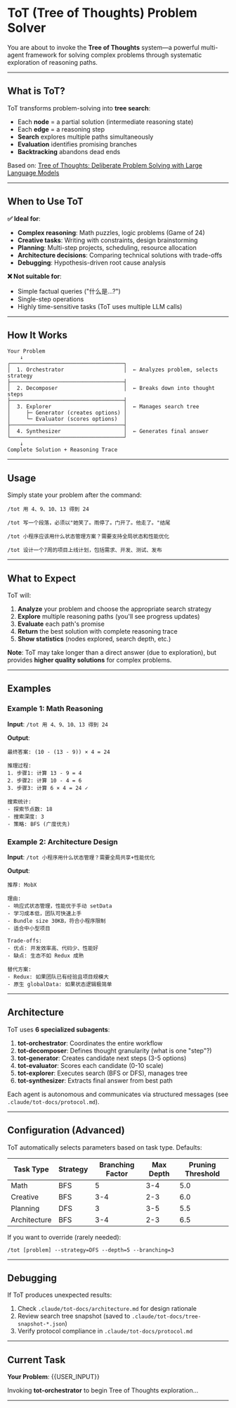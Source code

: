# ToT (Tree of Thoughts) Problem Solver

You are about to invoke the **Tree of Thoughts** system—a powerful multi-agent framework for solving complex problems through systematic exploration of reasoning paths.

---

## What is ToT?

ToT transforms problem-solving into **tree search**:
- Each **node** = a partial solution (intermediate reasoning state)
- Each **edge** = a reasoning step
- **Search** explores multiple paths simultaneously
- **Evaluation** identifies promising branches
- **Backtracking** abandons dead ends

Based on: [Tree of Thoughts: Deliberate Problem Solving with Large Language Models](https://arxiv.org/html/2305.10601v2)

---

## When to Use ToT

**✅ Ideal for**:
- **Complex reasoning**: Math puzzles, logic problems (Game of 24)
- **Creative tasks**: Writing with constraints, design brainstorming
- **Planning**: Multi-step projects, scheduling, resource allocation
- **Architecture decisions**: Comparing technical solutions with trade-offs
- **Debugging**: Hypothesis-driven root cause analysis

**❌ Not suitable for**:
- Simple factual queries ("什么是...?")
- Single-step operations
- Highly time-sensitive tasks (ToT uses multiple LLM calls)

---

## How It Works

```
Your Problem
    ↓
┌────────────────────────────────────┐
│  1. Orchestrator                   │  ← Analyzes problem, selects strategy
├────────────────────────────────────┤
│  2. Decomposer                     │  ← Breaks down into thought steps
├────────────────────────────────────┤
│  3. Explorer                       │  ← Manages search tree
│     ├─ Generator (creates options) │
│     └─ Evaluator (scores options)  │
├────────────────────────────────────┤
│  4. Synthesizer                    │  ← Generates final answer
└────────────────────────────────────┘
    ↓
Complete Solution + Reasoning Trace
```

---

## Usage

Simply state your problem after the command:

```
/tot 用 4、9、10、13 得到 24

/tot 写一个段落，必须以"她笑了。雨停了。门开了。他走了。"结尾

/tot 小程序应该用什么状态管理方案？需要支持全局状态和性能优化

/tot 设计一个7周的项目上线计划，包括需求、开发、测试、发布
```

---

## What to Expect

ToT will:
1. **Analyze** your problem and choose the appropriate search strategy
2. **Explore** multiple reasoning paths (you'll see progress updates)
3. **Evaluate** each path's promise
4. **Return** the best solution with complete reasoning trace
5. **Show statistics** (nodes explored, search depth, etc.)

**Note**: ToT may take longer than a direct answer (due to exploration), but provides **higher quality solutions** for complex problems.

---

## Examples

### Example 1: Math Reasoning
**Input**: `/tot 用 4、9、10、13 得到 24`

**Output**:
```
最终答案: (10 - (13 - 9)) × 4 = 24

推理过程:
1. 步骤1: 计算 13 - 9 = 4
2. 步骤2: 计算 10 - 4 = 6
3. 步骤3: 计算 6 × 4 = 24 ✓

搜索统计:
- 探索节点数: 18
- 搜索深度: 3
- 策略: BFS (广度优先)
```

### Example 2: Architecture Design
**Input**: `/tot 小程序用什么状态管理？需要全局共享+性能优化`

**Output**:
```
推荐: MobX

理由:
- 响应式状态管理，性能优于手动 setData
- 学习成本低，团队可快速上手
- Bundle size 30KB，符合小程序限制
- 适合中小型项目

Trade-offs:
- 优点: 开发效率高、代码少、性能好
- 缺点: 生态不如 Redux 成熟

替代方案:
- Redux: 如果团队已有经验且项目规模大
- 原生 globalData: 如果状态逻辑极简单
```

---

## Architecture

ToT uses **6 specialized subagents**:

1. **tot-orchestrator**: Coordinates the entire workflow
2. **tot-decomposer**: Defines thought granularity (what is one "step"?)
3. **tot-generator**: Creates candidate next steps (3-5 options)
4. **tot-evaluator**: Scores each candidate (0-10 scale)
5. **tot-explorer**: Executes search (BFS or DFS), manages tree
6. **tot-synthesizer**: Extracts final answer from best path

Each agent is autonomous and communicates via structured messages (see `.claude/tot-docs/protocol.md`).

---

## Configuration (Advanced)

ToT automatically selects parameters based on task type. Defaults:

| Task Type | Strategy | Branching Factor | Max Depth | Pruning Threshold |
|-----------|----------|------------------|-----------|-------------------|
| Math | BFS | 5 | 3-4 | 5.0 |
| Creative | BFS | 3-4 | 2-3 | 6.0 |
| Planning | DFS | 3 | 3-5 | 5.5 |
| Architecture | BFS | 3-4 | 2-3 | 6.5 |

If you want to override (rarely needed):
```
/tot [problem] --strategy=DFS --depth=5 --branching=3
```

---

## Debugging

If ToT produces unexpected results:
1. Check `.claude/tot-docs/architecture.md` for design rationale
2. Review search tree snapshot (saved to `.claude/tot-docs/tree-snapshot-*.json`)
3. Verify protocol compliance in `.claude/tot-docs/protocol.md`

---

## Current Task

**Your Problem**: {{USER_INPUT}}

Invoking **tot-orchestrator** to begin Tree of Thoughts exploration...

---
